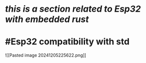 # __*this is a section related to Esp32 with embedded rust*__ 

# #Esp32 compatibility with std
![[Pasted image 20241205225622.png]]




